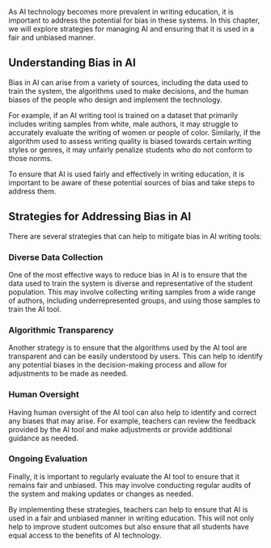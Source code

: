 

As AI technology becomes more prevalent in writing education, it is important to address the potential for bias in these systems. In this chapter, we will explore strategies for managing AI and ensuring that it is used in a fair and unbiased manner.

Understanding Bias in AI
------------------------

Bias in AI can arise from a variety of sources, including the data used to train the system, the algorithms used to make decisions, and the human biases of the people who design and implement the technology.

For example, if an AI writing tool is trained on a dataset that primarily includes writing samples from white, male authors, it may struggle to accurately evaluate the writing of women or people of color. Similarly, if the algorithm used to assess writing quality is biased towards certain writing styles or genres, it may unfairly penalize students who do not conform to those norms.

To ensure that AI is used fairly and effectively in writing education, it is important to be aware of these potential sources of bias and take steps to address them.

Strategies for Addressing Bias in AI
------------------------------------

There are several strategies that can help to mitigate bias in AI writing tools:

### Diverse Data Collection

One of the most effective ways to reduce bias in AI is to ensure that the data used to train the system is diverse and representative of the student population. This may involve collecting writing samples from a wide range of authors, including underrepresented groups, and using those samples to train the AI tool.

### Algorithmic Transparency

Another strategy is to ensure that the algorithms used by the AI tool are transparent and can be easily understood by users. This can help to identify any potential biases in the decision-making process and allow for adjustments to be made as needed.

### Human Oversight

Having human oversight of the AI tool can also help to identify and correct any biases that may arise. For example, teachers can review the feedback provided by the AI tool and make adjustments or provide additional guidance as needed.

### Ongoing Evaluation

Finally, it is important to regularly evaluate the AI tool to ensure that it remains fair and unbiased. This may involve conducting regular audits of the system and making updates or changes as needed.

By implementing these strategies, teachers can help to ensure that AI is used in a fair and unbiased manner in writing education. This will not only help to improve student outcomes but also ensure that all students have equal access to the benefits of AI technology.
